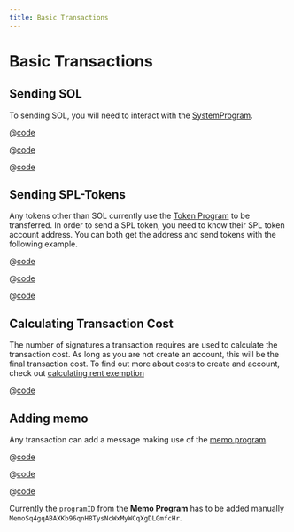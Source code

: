 ```yaml
---
title: Basic Transactions
---
```


# Basic Transactions

## Sending SOL

To sending SOL, you will need to interact with the [SystemProgram][1].

<CodeGroup>
  <CodeGroupItem title="TS" active>

@[code](@/code/basic-transactions/sending-sol/sending-sol.en.ts)

  </CodeGroupItem>
  <CodeGroupItem title="Wallet-Adapter">

@[code](@/code/basic-transactions/sending-sol/sending-sol.adapter.en.tsx)

  </CodeGroupItem>
  <CodeGroupItem title="CLI">

@[code](@/code/basic-transactions/sending-sol/sending-sol.en.sh)

  </CodeGroupItem>
</CodeGroup>

[1]: https://docs.solana.com/developing/runtime-facilities/programs#system-program

## Sending SPL-Tokens

Any tokens other than SOL currently use the [Token Program][1] to be
transferred. In order to send a SPL token, you need to know their
SPL token account address. You can both get the address and send tokens
with the following example.

<CodeGroup>
  <CodeGroupItem title="TS" active>

@[code](@/code/basic-transactions/sending-spl-token/sending-spl-token.en.ts)

  </CodeGroupItem>
  <CodeGroupItem title="Wallet-Adapter">

@[code](@/code/basic-transactions/sending-spl-token/sending-spl-token.adapter.en.tsx)

  </CodeGroupItem>
  <CodeGroupItem title="CLI">

@[code](@/code/basic-transactions/sending-spl-token/sending-spl-token.en.sh)

  </CodeGroupItem>
</CodeGroup>

[1]: https://spl.solana.com/token

## Calculating Transaction Cost

The number of signatures a transaction requires are used to calculate
the transaction cost. As long as you are not create an account, this
will be the final transaction cost. To find out more about costs to create
and account, check out [calculating rent exemption](accounts.md#calculating-rent-exemption)

<CodeGroup>
  <CodeGroupItem title="TS" active>

@[code](@/code/basic-transactions/calc-tx-cost/calc-tx-cost.en.ts)

  </CodeGroupItem>
</CodeGroup>

## Adding memo

Any transaction can add a message making use of the [memo program][2].

<CodeGroup>
  <CodeGroupItem title="TS" active>

@[code](@/code/basic-transactions/memo/memo.en.ts)

  </CodeGroupItem>
  <CodeGroupItem title="Wallet-Adapter">

@[code](@/code/basic-transactions/sending-sol/sending-sol.adapter.en.tsx)

  </CodeGroupItem>
  <CodeGroupItem title="CLI">

@[code](@/code/basic-transactions/memo/memo.en.sh)

  </CodeGroupItem>
</CodeGroup>

Currently the `programID` from the **Memo Program** has to be added manually `MemoSq4gqABAXKb96qnH8TysNcWxMyWCqXgDLGmfcHr`.

[2]: https://spl.solana.com/memo
